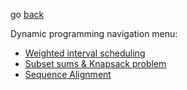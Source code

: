go [back](../ALGOS-MENU.md)

Dynamic programming navigation menu:
* [Weighted interval scheduling](../dynamic-programming/weightedIntervals.md)
* [Subset sums & Knapsack problem](../dynamic-programming/subsetSumsKnapsack.md)
* [Sequence Alignment](../dynamic-programming/sequenceAlignment.md)
